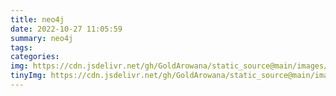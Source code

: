 ```yaml
---
title: neo4j
date: 2022-10-27 11:05:59
summary: neo4j
tags:
categories:
img: https://cdn.jsdelivr.net/gh/GoldArowana/static_source@main/images/cover/co180-m.jpg
tinyImg: https://cdn.jsdelivr.net/gh/GoldArowana/static_source@main/images/tiny/cover/co180.jpg
---
```

